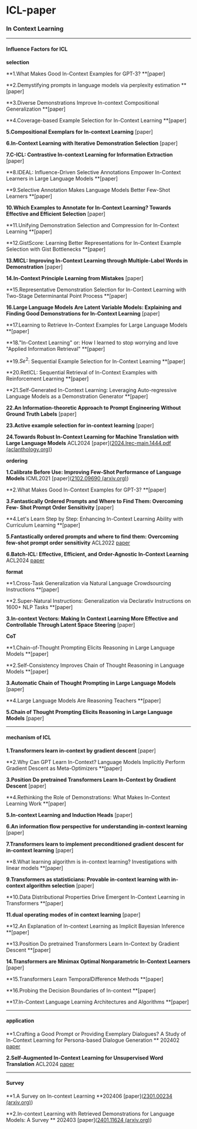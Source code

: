 # ICL-paper
### **In Context Learning** 

---

#### **Influence Factors for ICL**

**selection**

**1.What Makes Good In-Context Examples for GPT-3? **[paper]

**2.Demystifying prompts in language models via perplexity estimation **[paper]

**3.Diverse Demonstrations Improve In-context Compositional Generalization **[paper]

**4.Coverage-based Example Selection for In-Context Learning **[paper]

**5.Compositional Exemplars for In-context Learning** [paper]

**6.In-Context Learning with Iterative Demonstration Selection** [paper]

**7.C-ICL: Contrastive In-context Learning for Information Extraction** [paper]

**8.IDEAL: Influence-Driven Selective Annotations Empower In-Context Learners in Large Language Models **[paper]

**9.Selective Annotation Makes Language Models Better Few-Shot Learners **[paper]

**10.Which Examples to Annotate for In-Context Learning? Towards Effective and Efficient Selection** [paper]

**11.Unifying Demonstration Selection and Compression for In-Context Learning **[paper]

**12.GistScore: Learning Better Representations for In-Context Example Selection with Gist Bottlenecks **[paper]

**13.MICL: Improving In-Context Learning through Multiple-Label Words in Demonstration** [paper]

**14.In-Context Principle Learning from Mistakes** [paper]

**15.Representative Demonstration Selection for In-Context Learning with Two-Stage Determinantal Point Process **[paper]

**16.Large Language Models Are Latent Variable Models: Explaining and Finding Good Demonstrations for In-Context Learning** [paper]

**17.Learning to Retrieve In-Context Examples for Large Language Models **[paper]

**18."In-Context Learning" or: How I learned to stop worrying and love "Applied Information Retrieval" **[paper]

**19.$Se^2$: Sequential Example Selection for In-Context Learning **[paper]

**20.RetICL: Sequential Retrieval of In-Context Examples with Reinforcement Learning **[paper]

**21.Self-Generated In-Context Learning: Leveraging Auto-regressive Language Models as a Demonstration Generator **[paper]

**22.An Information-theoretic Approach to Prompt Engineering Without Ground Truth Labels** [paper]

**23.Active example selection for in-context learning** [paper]

**24.Towards Robust In-Context Learning for Machine Translation with Large Language Models** ACL2024 [paper]([2024.lrec-main.1444.pdf (aclanthology.org)](https://aclanthology.org/2024.lrec-main.1444.pdf))



**ordering**

**1.Calibrate Before Use: Improving Few-Shot Performance of Language Models** ICML2021 [paper]([2102.09690 (arxiv.org)](https://arxiv.org/pdf/2102.09690))

**2.What Makes Good In-Context Examples for GPT-3? **[paper]

**3.Fantastically Ordered Prompts and Where to Find Them: Overcoming Few- Shot Prompt Order Sensitivity** [paper]

**4.Let's Learn Step by Step: Enhancing In-Context Learning Ability with Curriculum Learning **[paper]

**5.Fantastically ordered prompts and where to find them: Overcoming few-shot prompt order sensitivity** ACL2022 [paper]([arxiv.org/pdf/2104.08786](https://arxiv.org/pdf/2104.08786))

**6.Batch-ICL: Effective, Efficient, and Order-Agnostic In-Context Learning** ACL2024 [paper]([aclanthology.org/2024.findings-acl.638.pdf](https://aclanthology.org/2024.findings-acl.638.pdf))



**format**

**1.Cross-Task Generalization via Natural Language Crowdsourcing Instructions **[paper]

**2.Super-Natural Instructions: Generalization via Declarativ Instructions on 1600+ NLP Tasks **[paper]

**3.In-context Vectors: Making In Context Learning More Effective and Controllable Through Latent Space Steering** [paper]



**CoT**

**1.Chain-of-Thought Prompting Elicits Reasoning in Large Language Models **[paper]

**2.Self-Consistency Improves Chain of Thought Reasoning in Language Models **[paper]

**3.Automatic Chain of Thought Prompting in Large Language Models** [paper]

**4.Large Language Models Are Reasoning Teachers **[paper]

**5.Chain of Thought Prompting Elicits Reasoning in Large Language Models** [paper]

---

#### **mechanism of ICL**

**1.Transformers learn in-context by gradient descent** [paper]

**2.Why Can GPT Learn In-Context? Language Models Implicitly Perform Gradient Descent as Meta-Optimizers **[paper]

**3.Position Do pretrained Transformers Learn In-Context by Gradient Descent** [paper]

**4.Rethinking the Role of Demonstrations: What Makes In-Context Learning Work **[paper]

**5.In-context Learning and Induction Heads** [paper]

**6.An information flow perspective for understanding in-context learning** [paper]

**7.Transformers learn to implement preconditioned gradient descent for in-context learning** [paper]

**8.What learning algorithm is in-context learning? Investigations with linear models **[paper]

**9.Transformers as statisticians: Provable in-context learning with in-context algorithm selection** [paper]

**10.Data Distributional Properties Drive Emergent In-Context Learning in Transformers **[paper]

**11.dual operating modes of in context learning** [paper]

**12.An Explanation of In-context Learning as Implicit Bayesian Inference **[paper]

**13.Position Do pretrained Transformers Learn In-Context by Gradient Descent **[paper]

**14.Transformers are Minimax Optimal Nonparametric In-Context Learners** [paper]

**15.Transformers Learn TemporalDifference Methods **[paper]

**16.Probing the Decision Boundaries of In-context **[paper]

**17.In-Context Language Learning Architectures and Algorithms **[paper]

---

#### application

**1.Crafting a Good Prompt or Providing Exemplary Dialogues? A Study of In-Context Learning for Persona-based Dialogue Generation ** 202402 [paper]([arxiv.org/pdf/2402.09954](https://arxiv.org/pdf/2402.09954))

**2.Self-Augmented In-Context Learning for Unsupervised Word Translation** ACL2024 [paper]([aclanthology.org/2024.acl-short.67.pdf](https://aclanthology.org/2024.acl-short.67.pdf))

---

#### **Survey**

**1.A Survey on In-context Learning **202406 [paper]([2301.00234 (arxiv.org)](https://arxiv.org/pdf/2301.00234))

**2.In-context Learning with Retrieved Demonstrations for Language Models: A Survey ** 202403 [paper]([2401.11624 (arxiv.org)](https://arxiv.org/pdf/2401.11624))
